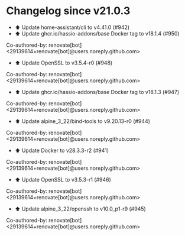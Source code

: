 # Changelog since v21.0.3
- ⬆️ Update home-assistant/cli to v4.41.0 (#942) 
- ⬆️ Update ghcr.io/hassio-addons/base Docker tag to v18.1.4 (#950)

Co-authored-by: renovate[bot] <29139614+renovate[bot]@users.noreply.github.com> 
- ⬆️ Update OpenSSL to v3.5.4-r0 (#948)

Co-authored-by: renovate[bot] <29139614+renovate[bot]@users.noreply.github.com> 
- ⬆️ Update ghcr.io/hassio-addons/base Docker tag to v18.1.3 (#947)

Co-authored-by: renovate[bot] <29139614+renovate[bot]@users.noreply.github.com> 
- ⬆️ Update alpine_3_22/bind-tools to v9.20.13-r0 (#944)

Co-authored-by: renovate[bot] <29139614+renovate[bot]@users.noreply.github.com> 
- ⬆️ Update Docker to v28.3.3-r2 (#941)

Co-authored-by: renovate[bot] <29139614+renovate[bot]@users.noreply.github.com> 
- ⬆️ Update OpenSSL to v3.5.3-r1 (#946)

Co-authored-by: renovate[bot] <29139614+renovate[bot]@users.noreply.github.com> 
- ⬆️ Update alpine_3_22/openssh to v10.0_p1-r9 (#945)

Co-authored-by: renovate[bot] <29139614+renovate[bot]@users.noreply.github.com> 
